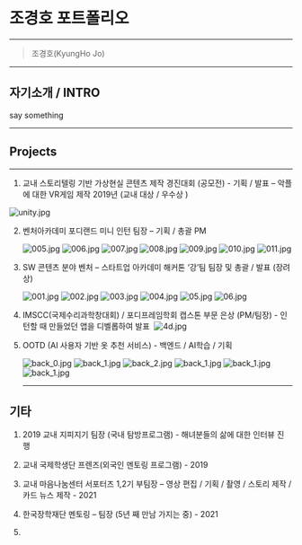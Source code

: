 # 조경호 포트폴리오

------

> 조경호(KyungHo Jo) 

----

## 자기소개 / INTRO

say something

------

## Projects

----

1. 교내 스토리텔링 기반 가상현실 콘텐츠 제작 경진대회 (공모전) - 기획 / 발표 
   – 악플에 대한 VR게임 제작 2019년 (교내 대상 / 우수상 )

![unity.jpg](./imgs/unity.jpg)

2. 벤처아카데미 포디랜드 미니 인턴 팀장 – 기획 / 총괄 PM 
   
   ![005.jpg](./imgs/005.jpg)
   ![006.jpg](./imgs/006.jpg)
   ![007.jpg](./imgs/007.jpg)
   ![008.jpg](./imgs/008.jpg)
   ![009.jpg](./imgs/009.jpg)
   ![010.jpg](./imgs/010.jpg)
   ![011.jpg](./imgs/011.jpg)

3. SW 콘텐츠 분야 벤처 – 스타트업 아카데미 해커톤 ‘강’팀 팀장 및 총괄 / 발표 (장려상) 
   
   ![001.jpg](./imgs/001.jpg)
   ![002.jpg](./imgs/002.jpg)
   ![003.jpg](./imgs/003.jpg)
   ![004.jpg](./imgs/004.jpg)
   ![05.jpg](./imgs/05.jpg)
   ![06.jpg](./imgs/06.jpg)

4. IMSCC(국제수리과학창대회) / 포디프레임학회 캡스톤 부문 은상 (PM/팀장) - 인턴할 때 만들었던 앱을 디벨롭하여 발표 
   ![4d.jpg](./imgs/4d.jpg)

5. OOTD (AI 사용자 기반 옷 추천 서비스) - 백엔드 / AI학습 / 기획

   ![back_0.jpg](./imgs/ootd_0_0.jpg)
   ![back_1.jpg](./imgs/ootd0.jpg)
   ![back_2.jpg](./imgs/ootd1.JPG)
   ![back_1.jpg](./imgs/ootd2.JPG)
   ![back_1.jpg](./imgs/ootd3.JPG)
   ![back_1.jpg](./imgs/ootd4.JPG)
 
   ---

## 기타

1. 2019 교내 지피지기 팀장 (국내 탐방프로그램) - 해녀분들의 삶에 대한 인터뷰 진행 

2. 교내 국제학생단 프렌즈(외국인 멘토링 프로그램) - 2019

3. 교내 마음나눔센터 서포터즈 1,2기 부팀장 – 영상 편집 / 기획 / 촬영 / 스토리 제작 / 카드 뉴스 제작 - 2021

4. 한국장학재단 멘토링 – 팀장 (5년 째 만남 가지는 중) - 2021

5. 
